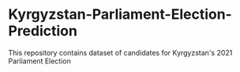 # Kyrgyzstan-Parliament-Election-Prediction
This repository contains dataset of candidates for Kyrgyzstan's 2021 Parliament Election

